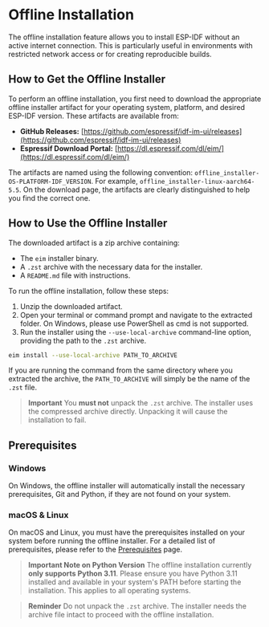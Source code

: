 # Offline Installation

The offline installation feature allows you to install ESP-IDF without an active internet connection. This is particularly useful in environments with restricted network access or for creating reproducible builds.

## How to Get the Offline Installer

To perform an offline installation, you first need to download the appropriate offline installer artifact for your operating system, platform, and desired ESP-IDF version. These artifacts are available from:

-   **GitHub Releases:** [https://github.com/espressif/idf-im-ui/releases](https://github.com/espressif/idf-im-ui/releases)
-   **Espressif Download Portal:** [https://dl.espressif.com/dl/eim/](https://dl.espressif.com/dl/eim/)

The artifacts are named using the following convention: `offline_installer-OS-PLATFORM-IDF_VERSION`. For example, `offline_installer-linux-aarch64-5.5`. On the download page, the artifacts are clearly distinguished to help you find the correct one.

## How to Use the Offline Installer

The downloaded artifact is a zip archive containing:
-   The `eim` installer binary.
-   A `.zst` archive with the necessary data for the installer.
-   A `README.md` file with instructions.

To run the offline installation, follow these steps:

1.  Unzip the downloaded artifact.
2.  Open your terminal or command prompt and navigate to the extracted folder. On Windows, please use PowerShell as cmd is not supported.
3.  Run the installer using the `--use-local-archive` command-line option, providing the path to the `.zst` archive.

```bash
eim install --use-local-archive PATH_TO_ARCHIVE
```

If you are running the command from the same directory where you extracted the archive, the `PATH_TO_ARCHIVE` will simply be the name of the `.zst` file.

> **Important**
> You **must not** unpack the `.zst` archive. The installer uses the compressed archive directly. Unpacking it will cause the installation to fail.

## Prerequisites

### Windows

On Windows, the offline installer will automatically install the necessary prerequisites, Git and Python, if they are not found on your system.

### macOS & Linux

On macOS and Linux, you must have the prerequisites installed on your system before running the offline installer. For a detailed list of prerequisites, please refer to the [Prerequisites](./prerequisites.md) page.

> **Important Note on Python Version**
> The offline installation currently **only supports Python 3.11**. Please ensure you have Python 3.11 installed and available in your system's PATH before starting the installation. This applies to all operating systems.

> **Reminder**
> Do not unpack the `.zst` archive. The installer needs the archive file intact to proceed with the offline installation.
